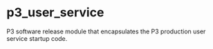# p3_user_service
P3 software release module that encapsulates the P3 production user service startup code.
